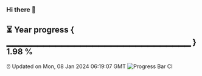 ### Hi there 👋
⏳ Year progress { ▁▁▁▁▁▁▁▁▁▁▁▁▁▁▁▁▁▁▁▁▁▁▁▁▁▁▁▁▁▁ } 1.98 %
---
⏰ Updated on Mon, 08 Jan 2024 06:19:07 GMT
![Progress Bar CI](https://github.com/liununu/liununu/workflows/Progress%20Bar%20CI/badge.svg)
